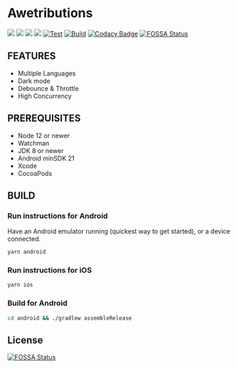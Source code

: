 # Awetributions

[![](https://img.shields.io/github/license/shensven/Awetributions)](./LICENSE)
[![](https://img.shields.io/github/package-json/v/shensven/Awetributions?color=2DBB60)](./package.json)
[![](https://img.shields.io/github/package-json/dependency-version/shensven/Awetributions/react)](./package.json)
[![](https://img.shields.io/github/package-json/dependency-version/shensven/Awetributions/react-native)](./package.json)
[![Test](https://github.com/shensven/Awetributions/actions/workflows/dev.yml/badge.svg?branch=dev)](https://github.com/shensven/Awetributions/actions/workflows/dev.yml)
[![Build](https://github.com/shensven/Awetributions/actions/workflows/main.yml/badge.svg)](https://github.com/shensven/Awetributions/actions/workflows/main.yml)
[![Codacy Badge](https://api.codacy.com/project/badge/Grade/38ba286740994a94ad75d9fcf3b2310b)](https://app.codacy.com/gh/shensven/Awetributions?utm_source=github.com&utm_medium=referral&utm_content=shensven/Awetributions&utm_campaign=Badge_Grade_Settings)
[![FOSSA Status](https://app.fossa.com/api/projects/git%2Bgithub.com%2Fshensven%2FAwetributions.svg?type=shield)](https://app.fossa.com/projects/git%2Bgithub.com%2Fshensven%2FAwetributions?ref=badge_shield)

## FEATURES

-   Multiple Languages
-   Dark mode
-   Debounce & Throttle
-   High Concurrency

## PREREQUISITES

-   Node 12 or newer
-   Watchman
-   JDK 8 or newer
-   Android minSDK 21
-   Xcode
-   CocoaPods

## BUILD

### Run instructions for Android

Have an Android emulator running (quickest way to get started), or a device connected.

```sh
yarn android
```

### Run instructions for iOS

```sh
yarn ios
```

### Build for Android

```sh
cd android && ./gradlew assembleRelease
```


## License
[![FOSSA Status](https://app.fossa.com/api/projects/git%2Bgithub.com%2Fshensven%2FAwetributions.svg?type=large)](https://app.fossa.com/projects/git%2Bgithub.com%2Fshensven%2FAwetributions?ref=badge_large)